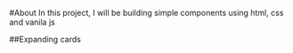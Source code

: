 #About
In this project, I will be building simple components using html, css and vanila js

##Expanding cards

